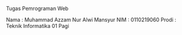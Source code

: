 Tugas Pemrograman Web

Nama  : Muhammad Azzam Nur Alwi Mansyur
NIM   : 0110219060
Prodi : Teknik Informatika 01 Pagi
